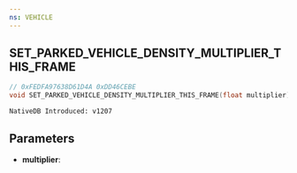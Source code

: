 ```yaml
---
ns: VEHICLE
---
```

## SET_PARKED_VEHICLE_DENSITY_MULTIPLIER_THIS_FRAME

```c
// 0xFEDFA97638D61D4A 0xDD46CEBE
void SET_PARKED_VEHICLE_DENSITY_MULTIPLIER_THIS_FRAME(float multiplier);
```

```
NativeDB Introduced: v1207
```

## Parameters
* **multiplier**:
